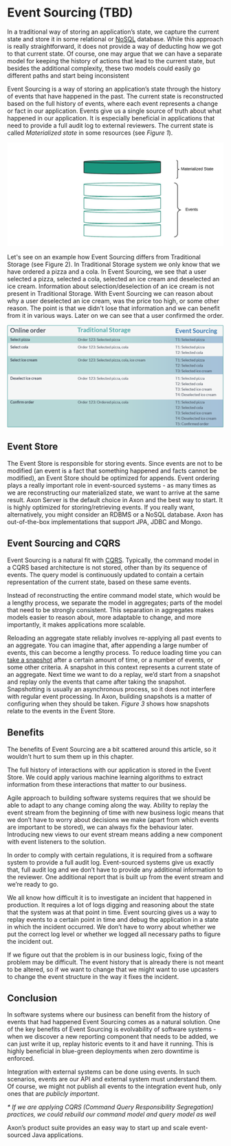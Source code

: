# Event Sourcing \(TBD\)

In a traditional way of storing an application’s state, we capture the current state and store it in some relational or [NoSQL](https://en.wikipedia.org/wiki/NoSQL) database. While this approach is really straightforward, it does not provide a way of deducting how we got to that current state. Of course, one may argue that we can have a separate model for keeping the history of actions that lead to the current state, but besides the additional complexity, these two models could easily go different paths and start being inconsistent

Event Sourcing is a way of storing an application’s state through the history of events that have happened in the past. The current state is reconstructed based on the full history of events, where each event represents a change or fact in our application. Events give us a single source of truth about what happened in our application. It is especially beneficial in applications that need to provide a full audit log to external reviewers. The current state is called _Materialized state_ in some resources \(see _Figure 1_\).

![Event Sourcing](../.gitbook/assets/materialized-state-1.jpeg)

Let's see on an example how Event Sourcing differs from Traditional Storage \(see Figure 2\). In Traditional Storage system we only know that we have ordered a pizza and a cola. In Event Sourcing, we see that a user selected a pizza, selected a cola, selected an ice cream and deselected an ice cream. Information about selection/deselection of an ice cream is not present in Traditional Storage. With Event Sourcing we can reason about why a user deselected an ice cream, was the price too high, or some other reason. The point is that we didn't lose that information and we can benefit from it in various ways. Later on we can see that a user confirmed the order.

![Traditional Storage v/s Event Sourcing](../.gitbook/assets/screen-shot-2020-03-28-at-2.02.45-pm.png)

## Event Store

The Event Store is responsible for storing events. Since events are not to be modified \(an event is a fact that something happened and facts cannot be modified\), an Event Store should be optimized for appends. Event ordering plays a really important role in event-sourced systems - as many times as we are reconstructing our materialized state, we want to arrive at the same result. Axon Server is the default choice in Axon and the best way to start. It is highly optimized for storing/retrieving events. If you really want, alternatively, you might consider an RDBMS or a NoSQL database. Axon has out-of-the-box implementations that support JPA, JDBC and Mongo.

## Event Sourcing and CQRS

Event Sourcing is a natural fit with [CQRS](https://axoniq.io/resources/cqrs). Typically, the command model in a CQRS based architecture is not stored, other than by its sequence of events. The query model is continuously updated to contain a certain representation of the current state, based on these same events.

Instead of reconstructing the entire command model state, which would be a lengthy process, we separate the model in aggregates; parts of the model that need to be strongly consistent. This separation in aggregates makes models easier to reason about, more adaptable to change, and more importantly, it makes applications more scalable.

Reloading an aggregate state reliably involves re-applying all past events to an aggregate. You can imagine that, after appending a large number of events, this can become a lengthy process. To reduce loading time you can [take a snapshot](https://docs.axoniq.io/reference-guide/configuring-infrastructure-components/command-processing/optimizing-aggregate-loading#snapshotting) after a certain amount of time, or a number of events, or some other criteria. A snapshot in this context represents a current state of an aggregate. Next time we want to do a replay, we’d start from a snapshot and replay only the events that came after taking the snapshot. Snapshotting is usually an asynchronous process, so it does not interfere with regular event processing. In Axon, building snapshots is a matter of configuring when they should be taken. _Figure 3_ shows how snapshots relate to the events in the Event Store.

## Benefits

The benefits of Event Sourcing are a bit scattered around this article, so it wouldn’t hurt to sum them up in this chapter.

The full history of interactions with our application is stored in the Event Store. We could apply various machine learning algorithms to extract information from these interactions that matter to our business.

Agile approach to building software systems requires that we should be able to adapt to any change coming along the way. Ability to replay the event stream from the beginning of time with new business logic means that we don’t have to worry about decisions we make \(apart from which events are important to be stored\), we can always fix the behaviour later. Introducing new views to our event stream means adding a new component with event listeners to the solution.

In order to comply with certain regulations, it is required from a software system to provide a full audit log. Event-sourced systems give us exactly that, full audit log and we don’t have to provide any additional information to the reviewer. One additional report that is built up from the event stream and we’re ready to go.

We all know how difficult it is to investigate an incident that happened in production. It requires a lot of logs digging and reasoning about the state that the system was at that point in time. Event sourcing gives us a way to replay events to a certain point in time and debug the application in a state in which the incident occurred. We don’t have to worry about whether we put the correct log level or whether we logged all necessary paths to figure the incident out.

If we figure out that the problem is in our business logic, fixing of the problem may be difficult. The event history that is already there is not meant to be altered, so if we want to change that we might want to use upcasters to change the event structure in the way it fixes the incident.

## 

## Conclusion

In software systems where our business can benefit from the history of events that had happened Event Sourcing comes as a natural solution. One of the key benefits of Event Sourcing is evolvability of software systems - when we discover a new reporting component that needs to be added, we can just write it up, replay historic events to it and have it running. This is highly beneficial in blue-green deployments when zero downtime is enforced.

Integration with external systems can be done using events. In such scenarios, events are our API and external system must understand them. Of course, we might not publish all events to the integration event hub, only ones that are _publicly important_.

_\* If we are applying CQRS \(Command Query Responsibility Segregation\) practices, we could rebuild our command model and query model as well_

Axon’s product suite provides an easy way to start up and scale event-sourced Java applications.  


